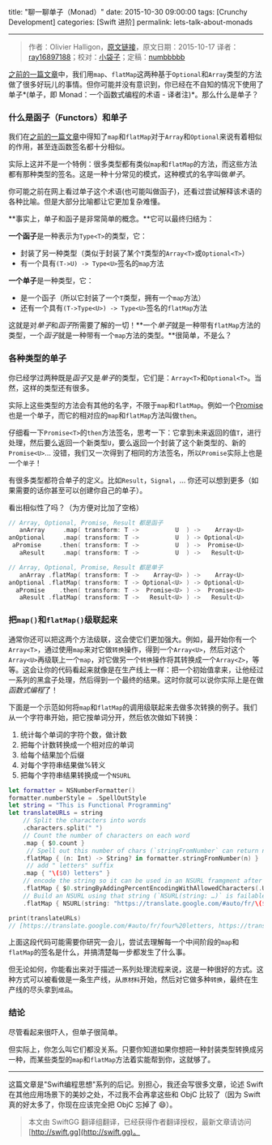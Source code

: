 title: "聊一聊单子（Monad）"
date: 2015-10-30 09:00:00
tags: [Crunchy Development]
categories: [Swift 进阶]
permalink: lets-talk-about-monads

---
> 作者：Olivier Halligon，[原文链接](http://alisoftware.github.io/swift/2015/10/17/lets-talk-about-monads/)，原文日期：2015-10-17
> 译者：[ray16897188](http://www.jianshu.com/users/97c49dfd1f9f/latest_articles)；校对：[小袋子](http://daizi.me)；定稿：[numbbbbb](https://github.com/numbbbbb)
  







<!--此处开始正文-->

[之前的一篇文章](http://alisoftware.github.io/swift/2015/10/11/thinking-in-swift-4/)中，我们用`map`、`flatMap`这两种基于`Optional`和`Array`类型的方法做了很多好玩儿的事情。但你可能并没有意识到，你已经在不自知的情况下使用了单子*(单子，即 Monad：一个函数式编程的术语 - 译者注)*。那么什么是单子？

<!--more-->

### 什么是函子（Functors）和单子

我们在[之前的一篇文章](http://alisoftware.github.io/swift/2015/10/11/thinking-in-swift-4/)中得知了`map`和`flatMap`对于`Array`和`Optional`来说有着相似的作用，甚至连函数签名都十分相似。

实际上这并不是一个特例：很多类型都有类似`map`和`flatMap`的方法，而这些方法都有那种类型的签名。这是一种十分常见的模式，这种模式的名字叫做*单子*。

你可能之前在网上看过单子这个术语(也可能叫做函子)，还看过尝试解释该术语的各种比喻。但是大部分比喻都让它更加复杂难懂。

**事实上，单子和函子是非常简单的概念。**它可以最终归结为：

**一个函子**是一种表示为`Type<T>`的类型，它：

- 封装了另一种类型（类似于封装了某个`T`类型的`Array<T>`或`Optional<T>`）
- 有一个具有`(T->U) -> Type<U>`签名的`map`方法

**一个单子**是一种类型，它：

- 是一个函子（所以它封装了一个`T`类型，拥有一个`map`方法）
- 还有一个具有`(T->Type<U>) -> Type<U>`签名的`flatMap`方法

这就是对*单子*和*函子*所需要了解的一切！**一个*单子*就是一种带有`flatMap`方法的类型，一个*函子*就是一种带有一个`map`方法的类型。**很简单，不是么？

### 各种类型的单子

你已经学过两种既是*函子*又是*单子*的类型，它们是：`Array<T>`和`Optional<T>`。当然，这样的类型还有很多。

实际上这些类型的方法会有其他的名字，不限于`map`和`flatMap`。例如一个[Promise](http://promisekit.org/)也是一个单子，而它的相对应的`map`和`flatMap`方法叫做`then`。

仔细看一下`Promise<T>`的`then`方法签名，思考一下：它拿到未来返回的值`T`，进行处理，然后要么返回一个新类型`U`，要么返回一个封装了这个新类型的、新的`Promise<U>`... 没错，我们又一次得到了相同的方法签名，所以`Promise`实际上也是一个`单子`！

有很多类型都符合单子的定义。比如`Result`，`Signal`，... 你还可以想到更多（如果需要的话你甚至可以创建你自己的单子）。

看出相似性了吗？（为方便对比加了空格）

```swift
// Array, Optional, Promise, Result 都是函子
   anArray     .map( transform: T ->          U  ) ->    Array<U>
anOptional     .map( transform: T ->          U  ) -> Optional<U>
 aPromise     .then( transform: T ->          U  ) ->  Promise<U>
   aResult     .map( transform: T ->          U  ) ->   Result<U>

// Array, Optional, Promise, Result 都是单子
   anArray .flatMap( transform: T ->    Array<U> ) ->    Array<U>
anOptional .flatMap( transform: T -> Optional<U> ) -> Optional<U>
  aPromise    .then( transform: T ->  Promise<U> ) ->  Promise<U>
   aResult .flatMap( transform: T ->   Result<U> ) ->   Result<U>
```

### 把`map()`和`flatMap()`级联起来

通常你还可以把这两个方法级联，这会使它们更加强大。例如，最开始你有一个`Array<T>`，通过使用`map`来对它做`转换`操作，得到一个`Array<U>`，然后对这个`Array<U>`再级联上一个`map`，对它做另一个`转换`操作将其转换成一个`Array<Z>`，等等。这会让你的代码看起来就像是在生产线上一样：把一个初始值拿来，让他经过一系列的黑盒子处理，然后得到一个最终的结果。这时你就可以说你实际上是在做*函数式编程*了！

下面是一个示范如何将`map`和`flatMap`的调用级联起来去做多次转换的例子。我们从一个字符串开始，把它按单词分开，然后依次做如下转换：

1. 统计每个单词的字符个数，做计数
2. 把每个计数转换成一个相对应的单词
3. 给每个结果加个后缀
4. 对每个字符串结果做%转义
5. 把每个字符串结果转换成一个`NSURL`

```swift
let formatter = NSNumberFormatter()
formatter.numberStyle = .SpellOutStyle
let string = "This is Functional Programming"
let translateURLs = string
    // Split the characters into words
    .characters.split(" ")
    // Count the number of characters on each word
    .map { $0.count }
     // Spell out this number of chars (`stringFromNumber` can return nil)
    .flatMap { (n: Int) -> String? in formatter.stringFromNumber(n) }
     // add " letters" suffix
    .map { "\($0) letters" }
    // encode the string so it can be used in an NSURL framgment after the # (the stringByAdding… method can return nil)
    .flatMap { $0.stringByAddingPercentEncodingWithAllowedCharacters(.URLFragmentAllowedCharacterSet()) }
    // Build an NSURL using that string (`NSURL(string: …)` is failable: it can return nil)
    .flatMap { NSURL(string: "https://translate.google.com/#auto/fr/\($0)") }

print(translateURLs)
// [https://translate.google.com/#auto/fr/four%20letters, https://translate.google.com/#auto/fr/two%20letters, https://translate.google.com/#auto/fr/ten%20letters, https://translate.google.com/#auto/fr/eleven%20letters]
```
上面这段代码可能需要你研究一会儿，尝试去理解每一个中间阶段的`map`和`flatMap`的签名是什么，并搞清楚每一步都发生了什么事。

但无论如何，你能看出来对于描述一系列处理流程来说，这是一种很好的方式。这种方式可以被看做是一条生产线，从`原材料`开始，然后对它做多种`转换`，最终在生产线的尽头拿到`成品`。

### 结论

尽管看起来很吓人，但单子很简单。

但实际上，你怎么叫它们都没关系。只要你知道如果你想把一种封装类型转换成另一种，而某些类型的`map`和`flatMap`方法着实能帮到你，这就够了。

---

这篇文章是"Swift编程思想"系列的后记。别担心，我还会写很多文章，论述 Swift 在其他应用场景下的美妙之处，不过我不会再拿这些和 ObjC 比较了（因为 Swift 真的好太多了，你现在应该完全把 ObjC 忘掉了 😄）。
> 本文由 SwiftGG 翻译组翻译，已经获得作者翻译授权，最新文章请访问 [http://swift.gg](http://swift.gg)。